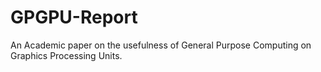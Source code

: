 # GPGPU-Report
An Academic paper on the usefulness of General Purpose Computing on Graphics Processing Units.
